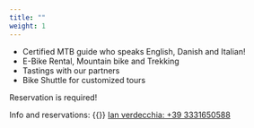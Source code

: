 ```yaml
---
title: ""
weight: 1
---
```


- Certified MTB guide who speaks English, Danish and Italian!
- E-Bike Rental, Mountain bike and Trekking
- Tastings with our partners
- Bike Shuttle for customized tours

Reservation is required!

Info and reservations: {{<icon class="fa fa-phone">}}&nbsp;[Ian verdecchia: +39 3331650588](tel:+393331650588)

